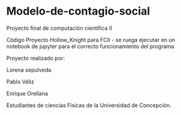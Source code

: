 # Modelo-de-contagio-social
Proyecto final de computación científica II

Código Proyecto Hollow_Knight para FCII - se ruega ejecutar en un notebook de jupyter para el correcto funcionamiento del programa

Proyecto realizado por:

Lorena sepulveda 

Pablo Véliz 

Enrique Orellana

Estudiantes de ciencias Físicas de la Universidad de Concepción.
